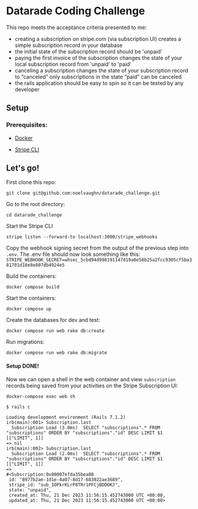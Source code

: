 # Datarade Coding Challenge

This repo meets the acceptance criteria presented to me:

* creating a subscription on stripe.com (via subscription UI) creates a simple subscription record in your database
* the initial state of the subscription record should be 'unpaid'
* paying the first invoice of the subscription changes the state of your local subscription record from 'unpaid' to 'paid'
* canceling a subscription changes the state of your subscription record to “canceled” only subscriptions in the state “paid” can be canceled
* the rails application should be easy to spin so it can be tested by any developer

## Setup

### Prerequisites:

* [Docker](https://docs.docker.com)

* [Stripe CLI](https://stripe.com/docs/stripe-cli)

## Let's go!

First clone this repo:

`git clone git@github.com:noelvaughn/datarade_challenge.git`

Go to the root directory:

`cd datarade_challenge`

Start the Stripe CLI

`stripe listen --forward-to localhost:3000/stripe_webhooks`

Copy the webhook signing secret from the output of the previous step into `.env`.  The .env file should now look something like this:
`STRIPE_WEBHOOK_SECRET=whsec_5cbd94d998191147d19a0e58b25a2fcc9305cf5ba381701d18e8e807db4924e5`

Build the containers:

`docker compose build`

Start the containers:

`docker compose up`

Create the databases for dev and test:

`docker compose run web rake db:create`

Run migrations:

`docker compose run web rake db:migrate`

#### Setup DONE!

Now we can open a shell in the web container and view `subscription` records being saved from your activities on the Stripe Subscription UI:

`docker-compose exec web sh`

`$ rails c`

```
Loading development environment (Rails 7.1.2)
irb(main):001> Subscription.last
  Subscription Load (3.0ms)  SELECT "subscriptions".* FROM "subscriptions" ORDER BY "subscriptions"."id" DESC LIMIT $1  [["LIMIT", 1]]
=> nil
irb(main):002> Subscription.last
  Subscription Load (2.0ms)  SELECT "subscriptions".* FROM "subscriptions" ORDER BY "subscriptions"."id" DESC LIMIT $1  [["LIMIT", 1]]
=>
#<Subscription:0x00007efda35bea08
 id: "8977b2ae-1d1e-4a07-8d17-683022ae3689",
 stripe_id: "sub_1OPkrKLrP8TRr1PFCjBDDOKJ",
 state: "unpaid",
 created_at: Thu, 21 Dec 2023 11:56:15.452743000 UTC +00:00,
 updated_at: Thu, 21 Dec 2023 11:56:15.452743000 UTC +00:00>
```